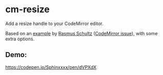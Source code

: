 # cm-resize
Add a resize handle to your CodeMirror editor.

Based on an  [example](https://jsfiddle.net/mindplay/rs2L2vtb/2/) by [Rasmus Schultz](https://github.com/mindplay-dk) ([CodeMirror issue](https://github.com/codemirror/CodeMirror/issues/850)), with some extra options.

## Demo: ##

https://codepen.io/Sphinxxxx/pen/dVPXdX
